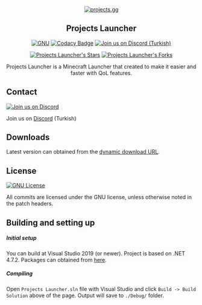 <div align="center">
<a href="https://projects.gg"><img src="https://projects.gg/medya/ProjectsLogo.png" alt="projects.gg"></a>

## Projects Launcher

[![GNU](https://img.shields.io/github/license/projects-gg/MinecraftLauncher?&logo=github)](LICENSE)
[![Codacy Badge](https://app.codacy.com/project/badge/Grade/17980a84919b4fff967e047ba0487517)](https://www.codacy.com/gh/projects-gg/MinecraftLauncher/dashboard?utm_source=github.com&amp;utm_medium=referral&amp;utm_content=projects-gg/MinecraftLauncher&amp;utm_campaign=Badge_Grade)
[![Join us on Discord (Turkish)](https://img.shields.io/discord/480094926164590593.svg?label=&logo=discord&logoColor=ffffff&color=7389D8&labelColor=6A7EC2)](https://projects.gg/discord)

[![Projects Launcher's Stars](https://img.shields.io/github/stars/projects-gg/minecraftlauncher?label=stars&logo=github)](https://github.com/projects-gg/minecraftlauncher/stargazers)
[![Projects Launcher's Forks](https://img.shields.io/github/forks/projects-gg/minecraftlauncher?label=forks&logo=github)](https://github.com/projects-gg/minecraftlauncher/network/members)

Projects Launcher is a Minecraft Launcher that created to make it easier and faster with QoL features.

</div>

## Contact
[![Join us on Discord](https://img.shields.io/discord/480094926164590593.svg?label=&logo=discord&logoColor=ffffff&color=7389D8&labelColor=6A7EC2)](https://discord.gg/9hxHCTQ)

Join us on [Discord](https://discord.gg/9hxHCTQ) (Turkish)

## Downloads
Latest version can obtained from the [dynamic download URL](https://projects.gg/indir/).

## License
[![GNU License](https://img.shields.io/github/license/projects-gg/MinecraftLauncher?&logo=github)](LICENSE)

All commits are licensed under the GNU license, unless otherwise noted in the patch headers.

## Building and setting up

##### Initial setup
You can build at Visual Studio 2019 (or newer). Project is based on .NET 4.7.2. Packages can obtained from [here](https://mc.projects.gg/LauncherUpdateStream/packages.zip).

##### Compiling
Open `Projects Launcher.sln` file with Visual Studio and click `Build -> Build Solution` above of the page. Output will save to `./Debug/` folder.

